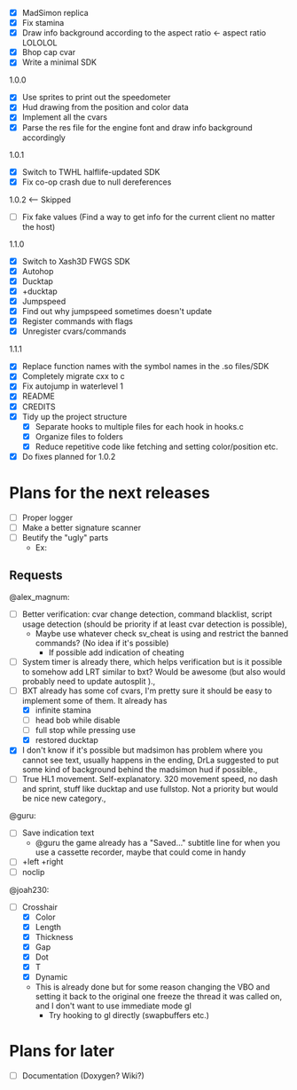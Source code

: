 - [x] MadSimon replica
- [x] Fix stamina
- [x] Draw info background according to the aspect ratio <- aspect ratio LOLOLOL
- [x] Bhop cap cvar
- [x] Write a minimal SDK

1.0.0
- [x] Use sprites to print out the speedometer
- [x] Hud drawing from the position and color data
- [x] Implement all the cvars
- [x] Parse the res file for the engine font and draw info background accordingly

1.0.1
- [x] Switch to TWHL halflife-updated SDK
- [x] Fix co-op crash due to null dereferences

1.0.2 <-- Skipped
- [ ] Fix fake values (Find a way to get info for the current client no matter the host)

1.1.0
- [x] Switch to Xash3D FWGS SDK
- [x] Autohop
- [x] Ducktap
- [x] +ducktap
- [x] Jumpspeed
- [x] Find out why jumpspeed sometimes doesn't update
- [x] Register commands with flags
- [x] Unregister cvars/commands

1.1.1
- [x] Replace function names with the symbol names in the .so files/SDK
- [x] Completely migrate cxx to c
- [x] Fix autojump in waterlevel 1
- [x] README
- [x] CREDITS
- [x] Tidy up the project structure
	- [x] Separate hooks to multiple files for each hook in hooks.c
	- [x] Organize files to folders
	- [x] Reduce repetitive code like fetching and setting color/position etc.
- [x] Do fixes planned for 1.0.2

# Plans for the next releases
- [ ] Proper logger
- [ ] Make a better signature scanner
- [ ] Beutify the "ugly" parts
	- Ex: 

## Requests
@alex_magnum:
- [ ] Better verification: cvar change detection, command blacklist, script usage detection (should be priority if at least cvar detection is possible),
	- Maybe use whatever check sv_cheat is using and restrict the banned commands? (No idea if it's possible)
		- If possible add indication of cheating
- [ ] System timer is already there, which helps verification but is it possible to somehow add LRT similar to bxt? Would be awesome (but also would probably need to update autosplit  ).,
- [ ] BXT already has some cof cvars, I'm pretty sure it should be easy to implement some of them. It already has
	- [x] infinite stamina
	- [ ] head bob while disable
	- [ ] full stop while pressing use
	- [x] restored ducktap
- [x] I don't know if it's possible but madsimon has problem where you cannot see text, usually happens in the ending, DrLa suggested to put some kind of background behind the madsimon hud if possible.,
- [ ] True HL1 movement. Self-explanatory. 320 movement speed, no dash and sprint, stuff like ducktap and use fullstop. Not a priority but would be nice new category.,

@guru:
- [ ] Save indication text
	- @guru the game already has a "Saved..." subtitle line for when you use a cassette recorder, maybe that could come in handy
- [ ] +left +right
- [ ] noclip

@joah230:
- [ ] Crosshair
	- [x] Color
	- [x] Length
	- [x] Thickness
	- [x] Gap
	- [x] Dot
	- [x] T
	- [x] Dynamic
	- This is already done but for some reason changing the VBO and setting it back to the original one freeze the thread it was called on, and I don't want to use immediate mode gl
		- Try hooking to gl directly (swapbuffers etc.)

# Plans for later
- [ ] Documentation (Doxygen? Wiki?)